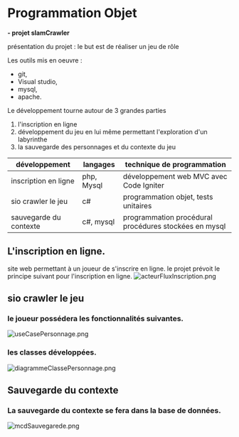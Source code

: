 # Programmation Objet

   <b>- projet slamCrawler</b>

présentation du projet : le but est de réaliser un jeu de rôle

Les outils mis en oeuvre :
* git,
* Visual studio,
* mysql, 
* apache.

Le développement tourne autour de 3 grandes parties
1. l'inscription en ligne
2. développement du jeu en lui même permettant l'exploration d'un labyrinthe
3. la sauvegarde des personnages et du contexte du jeu


| développement          | langages   | technique de programmation                            | 
|------------------------|------------|-------------------------------------------------------| 
| inscription en ligne   | php, Mysql | développement web MVC avec Code Igniter               |
| sio crawler le jeu     | c#         | programmation objet, tests unitaires                  |
| sauvegarde du contexte | c#, mysql  | programmation procédural procédures stockées en mysql |


## L'inscription en ligne.
site web permettant à un joueur de s'inscrire en ligne.
le projet prévoit le principe suivant pour l'inscription en ligne.
![acteurFluxInscription.png](https://github.com/EnzoZuniga/Programmation-Orient-Objet/blob/master/Jeux/images/acteurFluxInscription.PNG)

## sio crawler le jeu
### le joueur possédera les fonctionnalités suivantes.
![useCasePersonnage.png](https://github.com/EnzoZuniga/Programmation-Orient-Objet/blob/master/Jeux/images/useCasePersonnage.PNG)

### les classes développées.
![diagrammeClassePersonnage.png](https://github.com/EnzoZuniga/Programmation-Orient-Objet/blob/master/Jeux/images/diagrammeClassePersonnage.PNG)

## Sauvegarde du contexte 
### La sauvegarde du contexte se fera dans la base de données.
![mcdSauvegarede.png](https://github.com/EnzoZuniga/Programmation-Orient-Objet/blob/master/Jeux/images/mcdSauvegarde.PNG)
